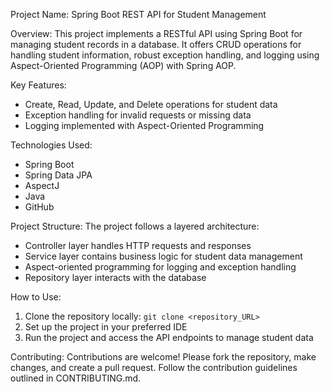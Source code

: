 Project Name: Spring Boot REST API for Student Management

Overview:
This project implements a RESTful API using Spring Boot for managing student records in a database. It offers CRUD operations for handling student information, robust exception handling, and logging using Aspect-Oriented Programming (AOP) with Spring AOP.

Key Features:
- Create, Read, Update, and Delete operations for student data
- Exception handling for invalid requests or missing data
- Logging implemented with Aspect-Oriented Programming

Technologies Used:
- Spring Boot
- Spring Data JPA
- AspectJ
- Java
- GitHub

Project Structure:
The project follows a layered architecture:
- Controller layer handles HTTP requests and responses
- Service layer contains business logic for student data management
- Aspect-oriented programming for logging and exception handling
- Repository layer interacts with the database

How to Use:
1. Clone the repository locally: `git clone <repository_URL>`
2. Set up the project in your preferred IDE
3. Run the project and access the API endpoints to manage student data

Contributing:
Contributions are welcome! Please fork the repository, make changes, and create a pull request. Follow the contribution guidelines outlined in CONTRIBUTING.md.
